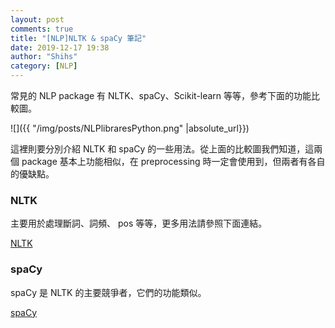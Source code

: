 ```yaml
---
layout: post
comments: true
title: "[NLP]NLTK & spaCy 筆記"
date: 2019-12-17 19:38
author: "Shihs"
category: [NLP]
---
```



常見的 NLP package 有 NLTK、spaCy、Scikit-learn 等等，參考下面的功能比較圖。

![]({{ "/img/posts/NLPlibraresPython.png" |absolute_url}})


這裡則要分別介紹 NLTK 和 spaCy 的一些用法。從上面的比較圖我們知道，這兩個 package 基本上功能相似，在 preprocessing 時一定會使用到，但兩者有各自的優缺點。



### NLTK

主要用於處理斷詞、詞頻、 pos 等等，更多用法請參照下面連結。

[NLTK](https://github.com/shihs/732A92-TextMining/blob/master/note/NLTK.ipynb)


### spaCy

spaCy 是 NLTK 的主要競爭者，它們的功能類似。

[spaCy](https://github.com/shihs/732A92-TextMining/blob/master/note/spaCy.ipynb)





